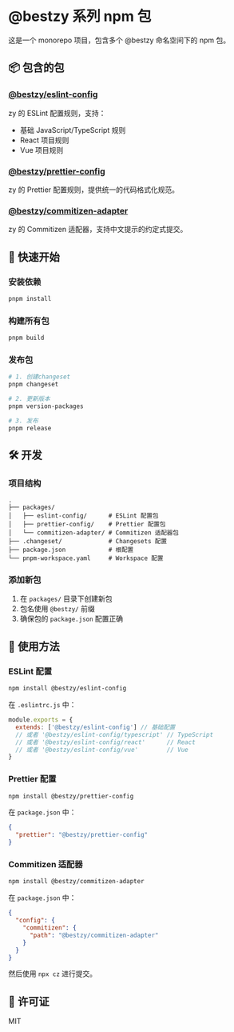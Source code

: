 # @bestzy 系列 npm 包

这是一个 monorepo 项目，包含多个 @bestzy 命名空间下的 npm 包。

## 📦 包含的包

### [@bestzy/eslint-config](./packages/eslint-config)
zy 的 ESLint 配置规则，支持：
- 基础 JavaScript/TypeScript 规则
- React 项目规则
- Vue 项目规则

### [@bestzy/prettier-config](./packages/prettier-config)
zy 的 Prettier 配置规则，提供统一的代码格式化规范。

### [@bestzy/commitizen-adapter](./packages/commitizen-adapter)
zy 的 Commitizen 适配器，支持中文提示的约定式提交。

## 🚀 快速开始

### 安装依赖
```bash
pnpm install
```

### 构建所有包
```bash
pnpm build
```

### 发布包
```bash
# 1. 创建changeset
pnpm changeset

# 2. 更新版本
pnpm version-packages

# 3. 发布
pnpm release
```

## 🛠 开发

### 项目结构
```
.
├── packages/
│   ├── eslint-config/      # ESLint 配置包
│   ├── prettier-config/    # Prettier 配置包
│   └── commitizen-adapter/ # Commitizen 适配器包
├── .changeset/             # Changesets 配置
├── package.json            # 根配置
└── pnpm-workspace.yaml     # Workspace 配置
```

### 添加新包
1. 在 `packages/` 目录下创建新包
2. 包名使用 `@bestzy/` 前缀
3. 确保包的 `package.json` 配置正确

## 📝 使用方法

### ESLint 配置
```bash
npm install @bestzy/eslint-config
```

在 `.eslintrc.js` 中：
```js
module.exports = {
  extends: ['@bestzy/eslint-config'] // 基础配置
  // 或者 '@bestzy/eslint-config/typescript' // TypeScript
  // 或者 '@bestzy/eslint-config/react'      // React
  // 或者 '@bestzy/eslint-config/vue'        // Vue
}
```

### Prettier 配置
```bash
npm install @bestzy/prettier-config
```

在 `package.json` 中：
```json
{
  "prettier": "@bestzy/prettier-config"
}
```

### Commitizen 适配器
```bash
npm install @bestzy/commitizen-adapter
```

在 `package.json` 中：
```json
{
  "config": {
    "commitizen": {
      "path": "@bestzy/commitizen-adapter"
    }
  }
}
```

然后使用 `npx cz` 进行提交。

## 📄 许可证

MIT 
